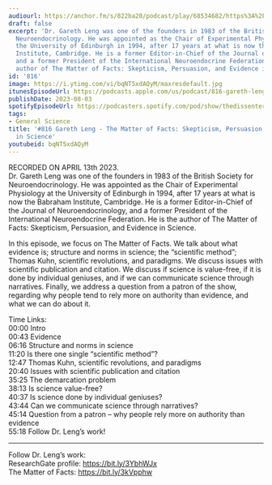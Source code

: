 ```yaml
---
audiourl: https://anchor.fm/s/822ba20/podcast/play/68534682/https%3A%2F%2Fd3ctxlq1ktw2nl.cloudfront.net%2Fstaging%2F2023-3-13%2F310c436b-8acc-46a5-2917-d1b5a30ee0ac.m4a
draft: false
excerpt: 'Dr. Gareth Leng was one of the founders in 1983 of the British Society for
  Neuroendocrinology. He was appointed as the Chair of Experimental Physiology at
  the University of Edinburgh in 1994, after 17 years at what is now the Babraham
  Institute, Cambridge. He is a former Editor-in-Chief of the Journal of Neuroendocrinology,
  and a former President of the International Neuroendocrine Federation. He is the
  author of The Matter of Facts: Skepticism, Persuasion, and Evidence in Science.'
id: '816'
image: https://i.ytimg.com/vi/bqNT5xdAQyM/maxresdefault.jpg
itunesEpisodeUrl: https://podcasts.apple.com/us/podcast/816-gareth-leng-the-matter-of-facts/id1451347236?i=1000623349606&uo=4
publishDate: 2023-08-03
spotifyEpisodeUrl: https://podcasters.spotify.com/pod/show/thedissenter/episodes/816-Gareth-Leng---The-Matter-of-Facts-Skepticism--Persuasion--and-Evidence-in-Science-e22a0uq
tags:
- General Science
title: '#816 Gareth Leng - The Matter of Facts: Skepticism, Persuasion, and Evidence
  in Science'
youtubeid: bqNT5xdAQyM
---
```

<div class="timelinks">

RECORDED ON APRIL 13th 2023.  
Dr. Gareth Leng was one of the founders in 1983 of the British Society for Neuroendocrinology. He was appointed as the Chair of Experimental Physiology at the University of Edinburgh in 1994, after 17 years at what is now the Babraham Institute, Cambridge. He is a former Editor-in-Chief of the Journal of Neuroendocrinology, and a former President of the International Neuroendocrine Federation. He is the author of The Matter of Facts: Skepticism, Persuasion, and Evidence in Science.

In this episode, we focus on The Matter of Facts. We talk about what evidence is; structure and norms in science; the “scientific method”; Thomas Kuhn, scientific revolutions, and paradigms. We discuss issues with scientific publication and citation. We discuss if science is value-free, if it is done by individual geniuses, and if we can communicate science through narratives. Finally, we address a question from a patron of the show, regarding why people tend to rely more on authority than evidence, and what we can do about it.

Time Links:  
<time>00:00</time> Intro  
<time>00:43</time> Evidence  
<time>06:16</time> Structure and norms in science  
<time>11:20</time> Is there one single “scientific method”?  
<time>12:47</time> Thomas Kuhn, scientific revolutions, and paradigms  
<time>20:40</time> Issues with scientific publication and citation  
<time>35:25</time> The demarcation problem  
<time>38:13</time> Is science value-free?  
<time>40:37</time> Is science done by individual geniuses?  
<time>43:44</time> Can we communicate science through narratives?  
<time>45:14</time> Question from a patron – why people rely more on authority than evidence  
<time>55:18</time> Follow Dr. Leng’s work!

---

Follow Dr. Leng’s work:  
ResearchGate profile: https://bit.ly/3YbhWJx  
The Matter of Facts: https://bit.ly/3kVpphw
</div>

